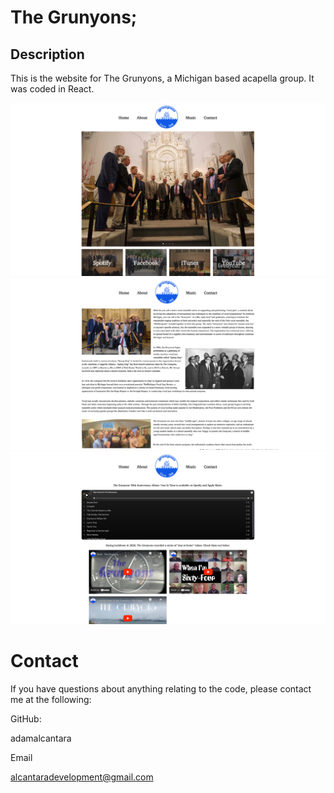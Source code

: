 # The Grunyons;
   

  ## Description 
This is the website for The Grunyons, a Michigan based acapella group. It was coded in React.

<img src="./1.png">
<img src="./2.png">
<img src="./3.png">
  
  # Contact
  If you have questions about anything relating to the code, please contact me at the following: 

  
  GitHub: 

  adamalcantara 

  Email 

  alcantaradevelopment@gmail.com 

  
